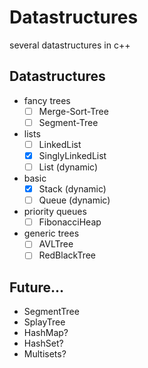 # Datastructures
several datastructures in c++

## Datastructures
- fancy trees
    - [ ] Merge-Sort-Tree
    - [ ] Segment-Tree
- lists
    - [ ] LinkedList
    - [x] SinglyLinkedList
    - [ ] List (dynamic)
- basic
    - [x] Stack (dynamic)
    - [ ] Queue (dynamic)
- priority queues
    - [ ] FibonacciHeap
- generic trees
    - [ ] AVLTree
    - [ ] RedBlackTree

## Future...
- SegmentTree
- SplayTree
- HashMap?
- HashSet?
- Multisets?
